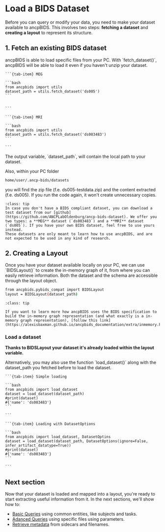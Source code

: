 # Load a BIDS Dataset
Before you can query or modify your data, you need to make your dataset available to ancpBIDS. This involves two steps: **fetching a dataset** and **creating a layout** to represent its structure.

## 1. Fetch an existing BIDS dataset
ancpBIDS is able to load specific files from your PC. With ´fetch_dataset()´, ancpBIDS will be able to load it even if you haven't unzip your dataset. 

````{tab-set}
```{tab-item} MEG

```bash
from ancpbids import utils
dataset_path = utils.fetch_dataset('ds005')
```


```

```{tab-item} MRI

```bash
from ancpbids import utils
dataset_path = utils.fetch_dataset('ds003483')
```

```
````

The output variable, ´dataset_path´, will contain the local path to your dataset.

Also, within your PC folder

```bash
home/user/.ancp-bids/datasets
```

you will find the zip file (f.e. ds005-testdata.zip) and the content extracted (f.e. ds005). If you run the code again, it won't create unnecessary copies.


```{admonition} Don't have a Dataset?
:class: tip
In case you don't have a BIDS compliant dataset, you can download a test dataset from our [github](https://github.com/ANCPLabOldenburg/ancp-bids-dataset). We offer you two types: a **MEG** dataset (`ds003483`) and a **MRI** dataset (`ds005`). If you have your own BIDS dataset, feel free to use yours instead.
These datasets are only meant to learn how to use ancpBIDS, and are not expected to be used in any kind of research. 

```

## 2. Creating a Layout
Once you have your dataset available locally on your PC, we can use ´BIDSLayout()´ to create the in-memory graph of it, from where you can easily retrieve information. Both the dataset and the schema are accessible through the layout object.

```bash
from ancpbids.pybids_compat import BIDSLayout
layout = BIDSLayout(dataset_path)
```
  
```{admonition} In-memory graph?
:class: tip

If you want to learn more how ancpBIDS uses the BIDS specification to build the in-memory graph representation (and what exactly is a in-memory graph representation), [follow this link](https://alexisbaxman.github.io/ancpbids_documentation/extra/inmemory.html).

```
    
### Load a dataset
**Thanks to BIDSLayout your dataset it's already loaded within the layout variable.**

Alternatively, you may also use the function ´load_dataset()´ along with the dataset_path you fetched before to load the dataset. 


````{tab-set}
```{tab-item} Simple loading

```bash
from ancpbids import load_dataset
dataset = load_dataset(dataset_path)
#print(dataset)
#{'name': 'ds003483'}
```

```

```{tab-item} Loading with DatasetOptions

```bash
from ancpbids import load_dataset, DatasetOptins
dataset = load_dataset(dataset_path, DatasetOptions(ignore=False, infer_artifact_datatype=True))
#print(dataset)
#{'name': 'ds003483'}
```

```
````



## Next section
Now that your dataset is loaded and mapped into a layout, you're ready to start extracting useful information from it. In the next sections, we'll show how to:
* [Basic Queries](https://ancplaboldenburg.github.io/ancpbids_documentation/query/basic.html) using common entities, like subjects and tasks.
* [Adanced Queries](https://ancplaboldenburg.github.io/ancpbids_documentation/query/advanced.html) using specific files using parameters.
* [Retrieve metadata](https://ancplaboldenburg.github.io/ancpbids_documentation/query/metadata.html) from sidecars and filenames.

